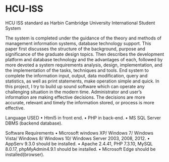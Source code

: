 # HCU-ISS
HCU ISS standard as Harbin Cambridge University International Student System 

The system is completed under the guidance of the theory and methods of management information systems, database technology support. This paper first discusses the structure of the background, purpose and significance of the graduate design topics. Then describes the development platform and database technology and the advantages of each, followed by more devoted a system requirements analysis, design, implementation, and the implementation of the tasks, techniques and tools. End system to complete the information input, output, data modification, query and statistics, as well as print statements, make operation simple and quick.
In this project, I try to build up sound software which can operate any challenging situation in the modern time. Administrator and user’s information are making effective decisions. The decisions are more accurate, relevant and timely the information stored, or process is more effective. 


Language USED
•	Html5 in front end.
•	PHP in back-end.
•	MS SQL Server DBMS (backend database).

Software Requirements
•	Microsoft windows XP/ Windows 7/ Windows Vista/ Windows 8/ Windows 10/ Windows Server 2003, 2008, 2012.
•	AppServ 9.3.0 should be installed.
•	Apache 2.4.41, PHP 7.3.10, MySQL 8.0.17, phpMyAdmin4.9.1 should be installed.
•	 Microsoft Edge should be installed(browser). 
